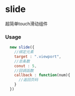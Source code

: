 # slide
超简单touch滑动组件
### Usage
```js
  new slide({
    //绑定元素
    target : ".viewport",
    //总条数
    conut : 5,
    //回调函数
    callback : function(num){
      //返回页码
    }
  })
```
